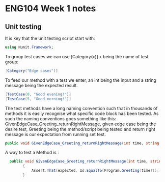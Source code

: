 # ENG104 Week 1 notes

## Unit testing

It is key that the unit testing script start with:

``` C# 
using Nunit.Framework;
```

To group test cases we can use [Category(x)] x being the name of test group:

``` c# 
[Category("Edge cases")]
```

To feed our method with a test we enter, an int being the input and a string message being the expected result.

```C#
[TestCase(0, "Good evening!")]
[TestCase(5, "Good morning!")]
```

The test methods have a long naming convention such that in thousands of methods it is easily recognise what specific code block has been tested. As such the naming conventions goes something like this: GivenEdgeCase_Greeting_returnRightMessage, given edge case being the desire test, Greeting being the method/script being tested and return right message is our expectation from running set test.

``` C# 
public void GivenEdgeCase_Greeting_returnRightMessage(int time, string expected){}
```

A way to test a Method is :

``` c# 
  public void GivenEdgeCase_Greeting_returnRightMessage(int time, string expected)
        {
            Assert.That(expected, Is.EqualTo(Program.Greeting(time)));
        }
```

